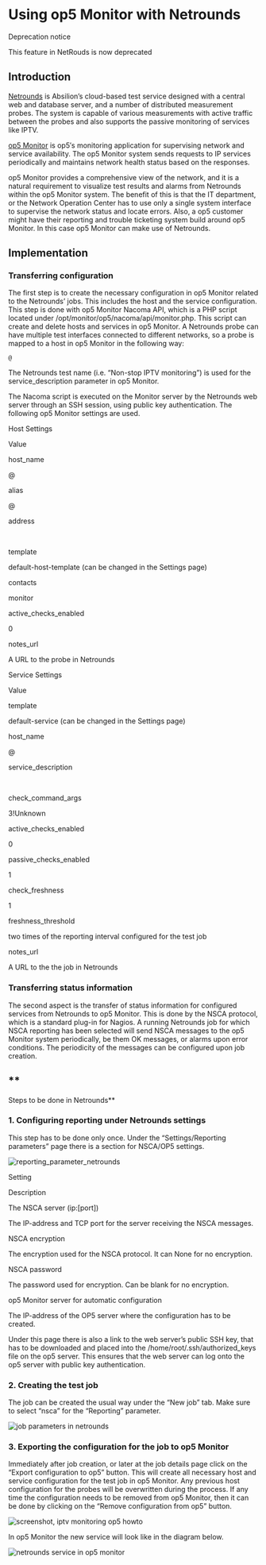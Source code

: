 # Using op5 Monitor with Netrounds

Deprecation notice

This feature in NetRouds is now deprecated

## **Introduction**

[Netrounds](http://netrounds.com/ "Absilion Netrounds") is Absilion’s cloud-based test service designed with a central web and database server, and a number of distributed measurement probes. The system is capable of various measurements with active traffic between the probes and also supports the passive monitoring of services like IPTV.

[op5 Monitor](http://www.op5.com/network-monitoring/op5-monitor/ "op5 network monitor") is op5′s monitoring application for supervising network and service availability. The op5 Monitor system sends requests to IP services periodically and maintains network health status based on the responses.

op5 Monitor provides a comprehensive view of the network, and it is a natural requirement to visualize test results and alarms from Netrounds within the op5 Monitor system. The benefit of this is that the IT department, or the Network Operation Center has to use only a single system interface to supervise the network status and locate errors. Also, a op5 customer might have their reporting and trouble ticketing system build around op5 Monitor. In this case op5 Monitor can make use of Netrounds.

## **Implementation**

### **Transferring configuration**

The first step is to create the necessary configuration in op5 Monitor related to the Netrounds’ jobs. This includes the host and the service configuration. This step is done with op5 Monitor Nacoma API, which is a PHP script located under /opt/monitor/op5/nacoma/api/monitor.php. This script can create and delete hosts and services in op5 Monitor. A Netrounds probe can have multiple test interfaces connected to different networks, so a probe is mapped to a host in op5 Monitor in the following way:

    @

The Netrounds test name (i.e. “Non-stop IPTV monitoring”) is used for the service\_description parameter in op5 Monitor.

The Nacoma script is executed on the Monitor server by the Netrounds web server through an SSH session, using public key authentication. The following op5 Monitor settings are used.

Host Settings

Value

host\_name

@

alias

@

address

 

template

default-host-template (can be changed in the Settings page)

contacts

monitor

active\_checks\_enabled

0

notes\_url

A URL to the probe in Netrounds

Service Settings

Value

template

default-service (can be changed in the Settings page)

host\_name

@

service\_description

 

check\_command\_args

3!Unknown

active\_checks\_enabled

0

passive\_checks\_enabled

1

check\_freshness

1

freshness\_threshold

two times of the reporting interval configured for the test job

notes\_url

A URL to the the job in Netrounds

### **Transferring status information**

The second aspect is the transfer of status information for configured services from Netrounds to op5 Monitor. This is done by the NSCA protocol, which is a standard plug-in for Nagios. A running Netrounds job for which NSCA reporting has been selected will send NSCA messages to the op5 Monitor system periodically, be them OK messages, or alarms upon error conditions. The periodicity of the messages can be configured upon job creation.

## **
 Steps to be done in Netrounds**

### **1. Configuring reporting under Netrounds settings**

This step has to be done only once. Under the “Settings/Reporting parameters” page there is a section for NSCA/OP5 settings.

![reporting\_parameter\_netrounds](attachments/688669/5242985.jpeg "reporting_parameter_netrounds")

Setting

Description

The NSCA server (ip:[port])

The IP-address and TCP port for the server receiving the NSCA messages.

NSCA encryption

The encryption used for the NSCA protocol. It can None for no encryption.

NSCA password

The password used for encryption. Can be blank for no
 encryption.

op5 Monitor server for automatic configuration

The IP-address of the OP5 server where the configuration has to be created.

Under this page there is also a link to the web server’s public SSH key, that has to be downloaded and placed into the /home/root/.ssh/authorized\_keys file on the op5 server. This ensures that the web server can log onto the op5 server with public key authentication.

### **2. Creating the test job**

The job can be created the usual way under the “New job” tab. Make sure to select “nsca” for the “Reporting” parameter.

![job parameters in netrounds](attachments/688669/5242983.jpeg)

### **3. Exporting the configuration for the job to op5 Monitor**

Immediately after job creation, or later at the job details page click on the “Export configuration to op5” button. This will create all necessary host and service configuration for the test job in op5 Monitor. Any previous host configuration for the probes will be overwritten during the process. If any time the configuration needs to be removed from op5 Monitor, then it can be done by clicking on the “Remove configuration from op5” button.

![screenshot, iptv monitoring op5 howto](attachments/688669/5242982.jpeg)

In op5 Monitor the new service will look like in the diagram below.

![netrounds service in op5 monitor](attachments/688669/5242984.jpeg)

 

 

